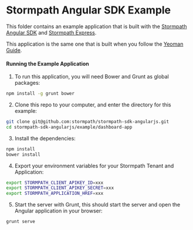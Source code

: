 # Stormpath Angular SDK Example

This folder contains an example application that is built with the [Stormpath Angular SDK][]
and [Stormpath Express][].

This application is the same one that is built when you follow the [Yeoman Guide][].

#### Running the Example Application

1. To run this application, you will need Bower and Grunt as global packages:

  ```bash
  npm install -g grunt bower
  ```

2. Clone this repo to your computer, and enter the directory for this example:

  ```bash
  git clone git@github.com:stormpath/stormpath-sdk-angularjs.git
  cd stormpath-sdk-angularjs/example/dashboard-app
  ```

3. Install the dependencies:

  ```bash
  npm install
  bower install
  ```
4. Export your environment variables for your Stormpath Tenant and Application:

  ```bash
  export STORMPATH_CLIENT_APIKEY_ID=xxx
  export STORMPATH_CLIENT_APIKEY_SECRET=xxx
  export STORMPATH_APPLICATION_HREF=xxx
  ```

5. Start the server with Grunt, this should start the server and open the Angular
  application in your browser:

  ```bash
  grunt serve
  ```

[Stormpath Angular SDK]: https://github.com/stormpath/stormpath-sdk-angularjs
[Stormpath Express]: https://github.com/stormpath/stormpath-express
[Yeoman Guide]: https://docs.stormpath.com/angularjs/guide